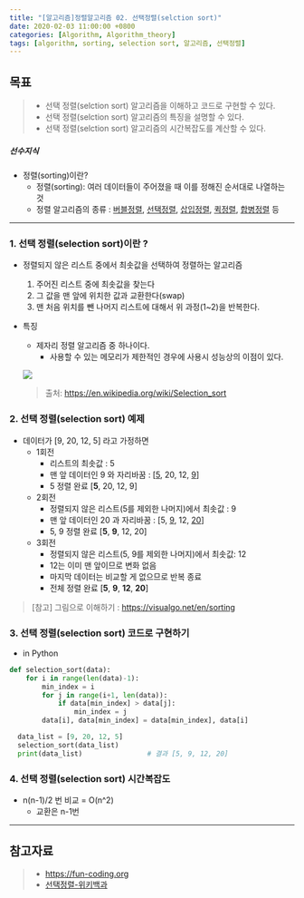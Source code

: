 ```yaml
---
title: "[알고리즘]정렬알고리즘 02. 선택정렬(selction sort)"
date: 2020-02-03 11:00:00 +0800
categories: [Algorithm, Algorithm_theory]
tags: [algorithm, sorting, selection sort, 알고리즘, 선택정렬]
---
```

## 목표
> * 선택 정렬(selction sort) 알고리즘을 이해하고 코드로 구현할 수 있다.   
> * 선택 정렬(selction sort) 알고리즘의 특징을 설명할 수 있다.   
> * 선택 정렬(selction sort) 알고리즘의 시간복잡도를 계산할 수 있다.

##### 선수지식

* 정렬(sorting)이란?
  - 정렬(sorting): 여러 데이터들이 주어졌을 때 이를 정해진 순서대로 나열하는 것
  - 정렬 알고리즘의 종류 : [버블정렬], [선택정렬], [삽입정렬], [퀵정렬], [합병정렬] 등

[버블정렬]: /posts/sorting-bubblesort
[선택정렬]:/posts/sorting-selectionsort
[삽입정렬]:/posts/sorting-insertionsort
[퀵정렬]:/posts/sorting-quicksort
[합병정렬]:/posts/sorting-mergesort

----------------------------------------------------------------
### 1. 선택 정렬(selection sort)이란 ?

* 정렬되지 않은 리스트 중에서 최솟값을 선택하여 정렬하는 알고리즘
  1. 주어진 리스트 중에 최솟값을 찾는다
  2. 그 값을 맨 앞에 위치한 값과 교환한다(swap)
  3. 맨 처음 위치를 뺀 나머지 리스트에 대해서 위 과정(1~2)을 반복한다.   

* 특징
  - 제자리 정렬 알고리즘 중 하나이다.
    + 사용할 수 있는 메모리가 제한적인 경우에 사용시 성능상의 이점이 있다.



  ![](https://upload.wikimedia.org/wikipedia/commons/9/94/Selection-Sort-Animation.gif)

  > 출처: <https://en.wikipedia.org/wiki/Selection_sort>

### 2. 선택 정렬(selection sort) 예제
 * 데이터가 [9, 20, 12, 5] 라고 가정하면
    - 1회전
      + 리스트의 최솟값 : 5
      + 맨 앞 데이터인 9 와 자리바꿈 : [<U>5</U>, 20, 12, <U>9</U>]
      + 5 정렬 완료 [**5**, 20, 12, 9]
    - 2회전
      + 정렬되지 않은 리스트(5를 제외한 나머지)에서 최솟값 : 9
      + 맨 앞 데이터인 20 과 자리바꿈 : [5, <U>9</U>, 12, <U>20</U>]
      + 5, 9 정렬 완료 [**5**, **9**, 12, 20]
    - 3회전
      + 정렬되지 않은 리스트(5, 9를 제외한 나머지)에서 최솟값: 12
      + 12는 이미 맨 앞이므로 변화 없음
      + 마지막 데이터는 비교할 게 없으므로 반복 종료
      + 전체 정렬 완료 [**5**, **9**, **12**, **20**]

> [참고] 그림으로 이해하기 : <https://visualgo.net/en/sorting>

### 3. 선택 정렬(selection sort) 코드로 구현하기

* in Python
```python
def selection_sort(data):
    for i in range(len(data)-1):
        min_index = i
        for j in range(i+1, len(data)):
            if data[min_index] > data[j]:
                min_index = j
        data[i], data[min_index] = data[min_index], data[i]

  data_list = [9, 20, 12, 5]
  selection_sort(data_list)
  print(data_list)                # 결과 [5, 9, 12, 20]
```

### 4. 선택 정렬(selection sort) 시간복잡도

* n(n-1)/2 번 비교 = O(n^2)
  - 교환은 n-1번

------------------------------------------------
## 참고자료
> * <https://fun-coding.org>
> * [선택정렬-위키백과]

[선택정렬-위키백과]:https://ko.wikipedia.org/wiki/%EA%B1%B0%ED%92%88_%EC%A0%95%EB%A0%AC
